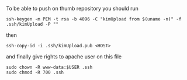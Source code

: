 To be able to push on thumb repository you should run

```
ssh-keygen -m PEM -t rsa -b 4096 -C "kimUpload from $(uname -n)" -f .ssh/kimUpload -P ""
```

then

```
ssh-copy-id -i .ssh/kimUpload.pub <HOST>
```

and finally give rights to apache user on this file

```
sudo chown -R www-data:$USER .ssh
sudo chmod -R 700 .ssh
```
